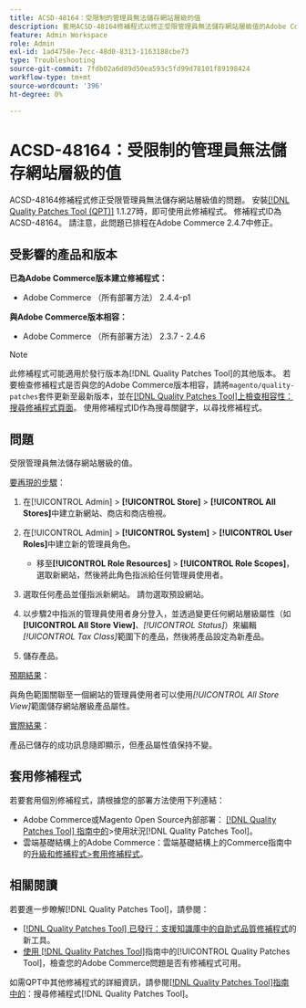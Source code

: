```yaml
---
title: ACSD-48164：受限制的管理員無法儲存網站層級的值
description: 套用ACSD-48164修補程式以修正受限管理員無法儲存網站層級值的Adobe Commerce問題。
feature: Admin Workspace
role: Admin
exl-id: 1ad4758e-7ecc-48d0-8313-1163188cbe73
type: Troubleshooting
source-git-commit: 7fdb02a6d89d50ea593c5fd99d78101f89198424
workflow-type: tm+mt
source-wordcount: '396'
ht-degree: 0%

---
```


# ACSD-48164：受限制的管理員無法儲存網站層級的值

ACSD-48164修補程式修正受限管理員無法儲存網站層級值的問題。 安裝[[!DNL Quality Patches Tool (QPT)]](https://experienceleague.adobe.com/en/docs/commerce-operations/tools/quality-patches-tool/quality-patches-tool-to-self-serve-quality-patches) 1.1.27時，即可使用此修補程式。 修補程式ID為ACSD-48164。 請注意，此問題已排程在Adobe Commerce 2.4.7中修正。

## 受影響的產品和版本

**已為Adobe Commerce版本建立修補程式：**

* Adobe Commerce （所有部署方法） 2.4.4-p1

**與Adobe Commerce版本相容：**

* Adobe Commerce （所有部署方法） 2.3.7 - 2.4.6

>[!NOTE]
>
>此修補程式可能適用於發行版本為[!DNL Quality Patches Tool]的其他版本。 若要檢查修補程式是否與您的Adobe Commerce版本相容，請將`magento/quality-patches`套件更新至最新版本，並在[[!DNL Quality Patches Tool]上檢查相容性：搜尋修補程式頁面](https://experienceleague.adobe.com/tools/commerce-quality-patches/index.html)。 使用修補程式ID作為搜尋關鍵字，以尋找修補程式。

## 問題

受限管理員無法儲存網站層級的值。

<u>要再現的步驟</u>：

1. 在[!UICONTROL Admin] > **[!UICONTROL Store]** > **[!UICONTROL All Stores]**&#x200B;中建立新網站、商店和商店檢視。
1. 在[!UICONTROL Admin] > **[!UICONTROL System]** > **[!UICONTROL User Roles]**&#x200B;中建立新的管理員角色。

   * 移至&#x200B;**[!UICONTROL Role Resources]** > **[!UICONTROL Role Scopes]**，選取新網站，然後將此角色指派給任何管理員使用者。

1. 選取任何產品並僅指派新網站。 請勿選取預設網站。
1. 以步驟2中指派的管理員使用者身分登入，並透過變更任何網站層級屬性（如&#x200B;**[!UICONTROL All Store View]**、*[!UICONTROL Status]*）來編輯&#x200B;*[!UICONTROL Tax Class]*&#x200B;範圍下的產品，然後將產品設定為新產品。
1. 儲存產品。

<u>預期結果</u>：

與角色範圍關聯至一個網站的管理員使用者可以使用&#x200B;*[!UICONTROL All Store View]*&#x200B;範圍儲存網站層級產品屬性。

<u>實際結果</u>：

產品已儲存的成功訊息隨即顯示，但產品屬性值保持不變。

## 套用修補程式

若要套用個別修補程式，請根據您的部署方法使用下列連結：

* Adobe Commerce或Magento Open Source內部部署： [[!DNL Quality Patches Tool] 指南中的](/help/tools/quality-patches-tool/usage.md)>使用狀況[!DNL Quality Patches Tool]。
* 雲端基礎結構上的Adobe Commerce：雲端基礎結構上的Commerce指南中的[升級和修補程式>套用修補程式](https://experienceleague.adobe.com/docs/commerce-cloud-service/user-guide/develop/upgrade/apply-patches.html)。

## 相關閱讀

若要進一步瞭解[!DNL Quality Patches Tool]，請參閱：

* [[!DNL Quality Patches Tool] 已發行：支援知識庫中的自助式品質修補程式](https://experienceleague.adobe.com/en/docs/commerce-operations/tools/quality-patches-tool/quality-patches-tool-to-self-serve-quality-patches)的新工具。
* [使用 [!DNL Quality Patches Tool]](/help/tools/quality-patches-tool/patches-available-in-qpt/check-patch-for-magento-issue-with-magento-quality-patches.md)指南中的[!UICONTROL Quality Patches Tool]，檢查您的Adobe Commerce問題是否有修補程式可用。


如需QPT中其他修補程式的詳細資訊，請參閱[[!DNL Quality Patches Tool]指南中的](https://experienceleague.adobe.com/tools/commerce-quality-patches/index.html)：搜尋修補程式[!DNL Quality Patches Tool]。
